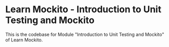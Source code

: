 # Learn Mockito - Introduction to Unit Testing and Mockito

This is the codebase for Module "Introduction to Unit Testing and Mockito" of Learn Mockito.
